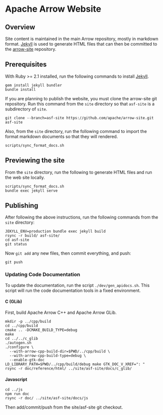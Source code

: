 <!---
  Licensed to the Apache Software Foundation (ASF) under one
  or more contributor license agreements.  See the NOTICE file
  distributed with this work for additional information
  regarding copyright ownership.  The ASF licenses this file
  to you under the Apache License, Version 2.0 (the
  "License"); you may not use this file except in compliance
  with the License.  You may obtain a copy of the License at

    http://www.apache.org/licenses/LICENSE-2.0

  Unless required by applicable law or agreed to in writing,
  software distributed under the License is distributed on an
  "AS IS" BASIS, WITHOUT WARRANTIES OR CONDITIONS OF ANY
  KIND, either express or implied.  See the License for the
  specific language governing permissions and limitations
  under the License.
-->

# Apache Arrow Website

## Overview

Site content is maintained in the main Arrow repository, mostly in markdown format. [Jekyll](https://jekyllrb.com/) is used to generate HTML files that can then be committed to the [arrow-site](https://github.com/apache/arrow-site) repository.

## Prerequisites

With Ruby >= 2.1 installed, run the following commands to install [Jekyll](https://jekyllrb.com/).

```shell
gem install jekyll bundler
bundle install
```

If you are planning to publish the website, you must clone the arrow-site
git repository. Run this command from the `site` directory so that `asf-site` is a subdirectory of `site`.

```shell
git clone --branch=asf-site https://github.com/apache/arrow-site.git asf-site
```

Also, from the `site` directory, run the following command to import the format markdown documents so that they will rendered.

```
scripts/sync_format_docs.sh
```

## Previewing the site

From the `site` directory, run the following to generate HTML files and run the web site locally.

```
scripts/sync_format_docs.sh
bundle exec jekyll serve
```

## Publishing

After following the above instructions, run the following commands from the `site` directory:

```shell
JEKYLL_ENV=production bundle exec jekyll build
rsync -r build/ asf-site/
cd asf-site
git status
```

Now `git add` any new files, then commit everything, and push:

```
git push
```

### Updating Code Documentation

To update the documentation, run the script `./dev/gen_apidocs.sh`. This script
will run the code documentation tools in a fixed environment.

#### C (GLib)

First, build Apache Arrow C++ and Apache Arrow GLib.

```
mkdir -p ../cpp/build
cd ../cpp/build
cmake .. -DCMAKE_BUILD_TYPE=debug
make
cd ../../c_glib
./autogen.sh
./configure \
  --with-arrow-cpp-build-dir=$PWD/../cpp/build \
  --with-arrow-cpp-build-type=debug \
  --enable-gtk-doc
LD_LIBRARY_PATH=$PWD/../cpp/build/debug make GTK_DOC_V_XREF=": "
rsync -r doc/reference/html/ ../site/asf-site/docs/c_glib/
```

#### Javascript

```
cd ../js
npm run doc
rsync -r doc/ ../site/asf-site/docs/js
```

Then add/commit/push from the site/asf-site git checkout.
